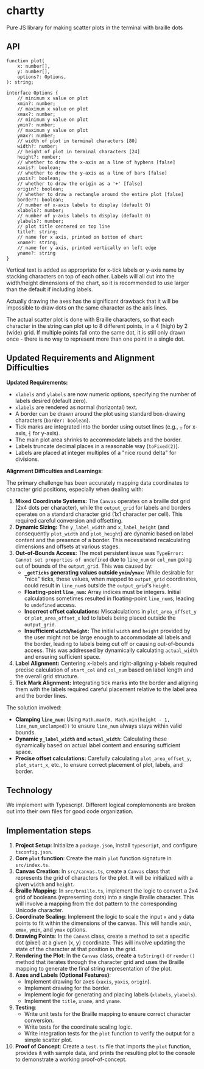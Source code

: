 # chartty

Pure JS library for making scatter plots in the terminal with braille dots 

## API

```
function plot(
    x: number[],
    y: number[],
    options?: Options,
): string;

interface Options {
    // minimum x value on plot
    xmin?: number;
    // maximum x value on plot
    xmax?: number;
    // minimum y value on plot
    ymin?: number;
    // maximum y value on plot
    ymax?: number;
    // width of plot in terminal characters [80]
    width?: number;
    // height of plot in terminal characters [24]
    height?: number;
    // whether to draw the x-axis as a line of hyphens [false]
    xaxis?: boolean;
    // whether to draw the y-axis as a line of bars [false]
    yaxis?: boolean; 
    // whether to draw the origin as a '+' [false]
    origin?: boolean; 
    // whether to draw a rectangle around the entire plot [false]
    border?: boolean;
    // number of x-axis labels to display (default 0)
    xlabels?: number;
    // number of y-axis labels to display (default 0)
    ylabels?: number; 
    // plot title centered on top line
    title?: string; 
    // name for x axis, printed on bottom of chart
    xname?: string;
    // name for y axis, printed vertically on left edge
    yname?: string
}
```

Vertical text is added as appropriate for x-tick labels or y-axis name by stacking characters on top of each other. Labels will all cut into the width/height dimensions of the chart, so it is recommended to use larger than the default if including labels. 

Actually drawing the axes has the significant drawback that it will be impossible to draw dots on the same character as the axis lines. 

The actual scatter plot is done with Braille characters, so that each character in the string can plot up to 8 different points, in a 4 (high) by 2 (wide) grid. If multiple points fall onto the same dot, it is still only drawn once - there is no way to represent more than one point in a single dot.

## Updated Requirements and Alignment Difficulties

**Updated Requirements:**

*   `xlabels` and `ylabels` are now numeric options, specifying the number of labels desired (default zero).
*   `xlabels` are rendered as normal (horizontal) text.
*   A border can be drawn around the plot using standard box-drawing characters (`border: boolean`).
*   Tick marks are integrated into the border using outset lines (e.g., `┬` for x-axis, `┤` for y-axis).
*   The main plot area shrinks to accommodate labels and the border.
*   Labels truncate decimal places in a reasonable way (`toFixed(2)`).
*   Labels are placed at integer multiples of a "nice round delta" for divisions.

**Alignment Difficulties and Learnings:**

The primary challenge has been accurately mapping data coordinates to character grid positions, especially when dealing with:

1.  **Mixed Coordinate Systems:** The `Canvas` operates on a braille dot grid (2x4 dots per character), while the `output_grid` for labels and borders operates on a standard character grid (1x1 character per cell). This required careful conversion and offsetting.
2.  **Dynamic Sizing:** The `y_label_width` and `x_label_height` (and consequently `plot_width` and `plot_height`) are dynamic based on label content and the presence of a border. This necessitated recalculating dimensions and offsets at various stages.
3.  **Out-of-Bounds Access:** The most persistent issue was `TypeError: Cannot set properties of undefined` due to `line_num` or `col_num` going out of bounds of the `output_grid`. This was caused by:
    *   **`_getTicks` generating values outside `ymin`/`ymax`:** While desirable for "nice" ticks, these values, when mapped to `output_grid` coordinates, could result in `line_num`s outside the `output_grid`'s `height`.
    *   **Floating-point `line_num`:** Array indices must be integers. Initial calculations sometimes resulted in floating-point `line_num`s, leading to `undefined` access.
    *   **Incorrect offset calculations:** Miscalculations in `plot_area_offset_y` or `plot_area_offset_x` led to labels being placed outside the `output_grid`.
    *   **Insufficient `width`/`height`:** The initial `width` and `height` provided by the user might not be large enough to accommodate all labels and the border, leading to labels being cut off or causing out-of-bounds access. This was addressed by dynamically calculating `actual_width` and ensuring sufficient space.
4.  **Label Alignment:** Centering x-labels and right-aligning y-labels required precise calculation of `start_col` and `col_num` based on label length and the overall grid structure.
5.  **Tick Mark Alignment:** Integrating tick marks into the border and aligning them with the labels required careful placement relative to the label area and the border lines.

The solution involved:
*   **Clamping `line_num`:** Using `Math.max(0, Math.min(height - 1, line_num_unclamped))` to ensure `line_num` always stays within valid bounds.
*   **Dynamic `y_label_width` and `actual_width`:** Calculating these dynamically based on actual label content and ensuring sufficient space.
*   **Precise offset calculations:** Carefully calculating `plot_area_offset_y`, `plot_start_x`, etc., to ensure correct placement of plot, labels, and border.

## Technology

We implement with Typescript. 
Different logical complemonents are broken out into their own files for good code organization.

## Implementation steps

1. **Project Setup**: Initialize a `package.json`, install `typescript`, and configure `tsconfig.json`.
2. **Core `plot` function**: Create the main `plot` function signature in `src/index.ts`.
3. **Canvas Creation**: In `src/canvas.ts`, create a `Canvas` class that represents the grid of characters for the plot. It will be initialized with a given `width` and `height`.
4. **Braille Mapping**: In `src/braille.ts`, implement the logic to convert a 2x4 grid of booleans (representing dots) into a single Braille character. This will involve a mapping from the dot pattern to the corresponding Unicode character.
5. **Coordinate Scaling**: Implement the logic to scale the input `x` and `y` data points to fit within the dimensions of the canvas. This will handle `xmin`, `xmax`, `ymin`, and `ymax` options.
6. **Drawing Points**: In the `Canvas` class, create a method to set a specific dot (pixel) at a given (x, y) coordinate. This will involve updating the state of the character at that position in the grid.
7. **Rendering the Plot**: In the `Canvas` class, create a `toString()` or `render()` method that iterates through the character grid and uses the Braille mapping to generate the final string representation of the plot.
8. **Axes and Labels (Optional Features)**:
    - Implement drawing for axes (`xaxis`, `yaxis`, `origin`).
    - Implement drawing for the border.
    - Implement logic for generating and placing labels (`xlabels`, `ylabels`).
    - Implement the `title`, `xname`, and `yname`.
9. **Testing**:
    - Write unit tests for the Braille mapping to ensure correct character conversion.
    - Write tests for the coordinate scaling logic.
    - Write integration tests for the `plot` function to verify the output for a simple scatter plot.
10. **Proof of Concept**: Create a `test.ts` file that imports the `plot` function, provides it with sample data, and prints the resulting plot to the console to demonstrate a working proof-of-concept.
